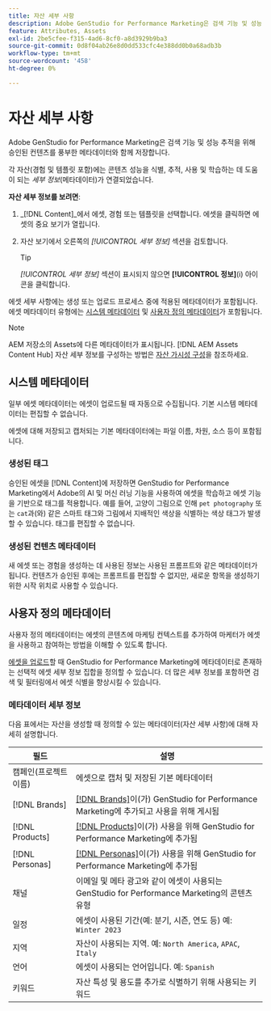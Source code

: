 ```yaml
---
title: 자산 세부 사항
description: Adobe GenStudio for Performance Marketing은 검색 기능 및 성능 추적을 위해 승인된 컨텐츠를 풍부한 메타데이터와 함께 저장합니다.
feature: Attributes, Assets
exl-id: 2be5cfee-f315-4ad6-8cf0-a8d3929b9ba3
source-git-commit: 0d8f04ab26e8d0dd533cfc4e388dd0b0a68adb3b
workflow-type: tm+mt
source-wordcount: '458'
ht-degree: 0%

---
```


# 자산 세부 사항

Adobe GenStudio for Performance Marketing은 검색 기능 및 성능 추적을 위해 승인된 컨텐츠를 풍부한 메타데이터와 함께 저장합니다.

각 자산(경험 및 템플릿 포함)에는 콘텐츠 성능을 식별, 추적, 사용 및 학습하는 데 도움이 되는 _세부 정보_(메타데이터)가 연결되었습니다.

**자산 세부 정보를 보려면**:

1. _[!DNL Content]_에서 에셋, 경험 또는 템플릿을 선택합니다. 에셋을 클릭하면 에셋의 중요 보기가 열립니다.

1. 자산 보기에서 오른쪽의 _[!UICONTROL 세부 정보]_ 섹션을 검토합니다.

   >[!TIP]
   >
   >_[!UICONTROL 세부 정보]_ 섹션이 표시되지 않으면 **[!UICONTROL 정보]**(i) 아이콘을 클릭합니다.

에셋 세부 사항에는 생성 또는 업로드 프로세스 중에 적용된 메타데이터가 포함됩니다. 에셋 메타데이터 유형에는 [시스템 메타데이터](#system-metadata) 및 [사용자 정의 메타데이터](#user-defined-metadata)가 포함됩니다.

>[!NOTE]
>
>AEM 저장소의 Assets에 다른 메타데이터가 표시됩니다. [!DNL AEM Assets Content Hub] 자산 세부 정보를 구성하는 방법은 [자산 가시성 구성](connect-aem-repo.md#step-4-configure-asset-visibility)을 참조하세요.

## 시스템 메타데이터

일부 에셋 메타데이터는 에셋이 업로드될 때 자동으로 수집됩니다. 기본 시스템 메타데이터는 편집할 수 없습니다.

에셋에 대해 저장되고 캡처되는 기본 메타데이터에는 파일 이름, 차원, 소스 등이 포함됩니다.

### 생성된 태그

승인된 에셋을 [!DNL Content]에 저장하면 GenStudio for Performance Marketing에서 Adobe의 AI 및 머신 러닝 기능을 사용하여 에셋을 학습하고 에셋 기능을 기반으로 태그를 적용합니다. 예를 들어, 고양이 그림으로 인해 `pet photography` 또는 `cat`과(와) 같은 스마트 태그와 그림에서 지배적인 색상을 식별하는 색상 태그가 발생할 수 있습니다. 태그를 편집할 수 없습니다.

### 생성된 컨텐츠 메타데이터

새 에셋 또는 경험을 생성하는 데 사용된 정보는 사용된 프롬프트와 같은 메타데이터가 됩니다. 컨텐츠가 승인된 후에는 프롬프트를 편집할 수 없지만, 새로운 항목을 생성하기 위한 시작 위치로 사용할 수 있습니다.

## 사용자 정의 메타데이터

사용자 정의 메타데이터는 에셋의 콘텐츠에 마케팅 컨텍스트를 추가하여 마케터가 에셋을 사용하고 참여하는 방법을 이해할 수 있도록 합니다.

[에셋을 업로드](/help/user-guide/content/manage-assets.md#add-assets)할 때 GenStudio for Performance Marketing에 메타데이터로 존재하는 선택적 에셋 세부 정보 집합을 정의할 수 있습니다. 더 많은 세부 정보를 포함하면 검색 및 필터링에서 에셋 식별을 향상시킬 수 있습니다.

### 메타데이터 세부 정보

다음 표에서는 자산을 생성할 때 정의할 수 있는 메타데이터(자산 세부 사항)에 대해 자세히 설명합니다.

| 필드 | 설명 |
| ------------- | ----------- |
| 캠페인(프로젝트 이름) | 에셋으로 캡처 및 저장된 기본 메타데이터 |
| [!DNL Brands] | [[!DNL Brands]](/help/user-guide/guidelines/brands.md)이(가) GenStudio for Performance Marketing에 추가되고 사용을 위해 게시됨 |
| [!DNL Products] | [[!DNL Products]](/help/user-guide/guidelines/products.md)이(가) 사용을 위해 GenStudio for Performance Marketing에 추가됨 |
| [!DNL Personas] | [[!DNL Personas]](/help/user-guide/guidelines/personas.md)이(가) 사용을 위해 GenStudio for Performance Marketing에 추가됨 |
| 채널 | 이메일 및 메타 광고와 같이 에셋이 사용되는 GenStudio for Performance Marketing의 콘텐츠 유형 |
| 일정 | 에셋이 사용된 기간(예: 분기, 시즌, 연도 등) 예: `Winter 2023` |
| 지역 | 자산이 사용되는 지역. 예: `North America`, `APAC`, `Italy` |
| 언어 | 에셋이 사용되는 언어입니다. 예: `Spanish` |
| 키워드 | 자산 특성 및 용도를 추가로 식별하기 위해 사용되는 키워드 |

<!-- ## History

Expand the _[!UICONTROL History]_ section to view a timeline of approvals and activity.

list other activity, show screenshot?
-->

